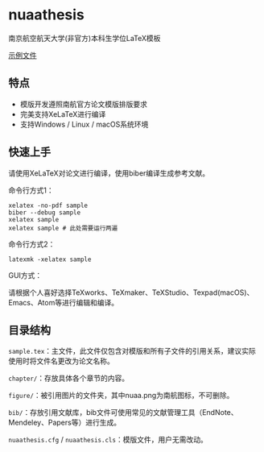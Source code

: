 # nuaathesis
南京航空航天大学(非官方)本科生学位LaTeX模板

[示例文件](https://github.com/jackwzh/nuaathesis/raw/master/sample.pdf)

## 特点

* 模版开发遵照南航官方论文模版排版要求
* 完美支持XeLaTeX进行编译
* 支持Windows / Linux / macOS系统环境

## 快速上手

请使用XeLaTeX对论文进行编译，使用biber编译生成参考文献。

命令行方式1：

```
xelatex -no-pdf sample
biber --debug sample
xelatex sample
xelatex sample # 此处需要运行两遍
```

命令行方式2：

```
latexmk -xelatex sample
```

GUI方式：

请根据个人喜好选择TeXworks、TeXmaker、TeXStudio、Texpad(macOS)、Emacs、Atom等进行编辑和编译。

## 目录结构

`sample.tex`：主文件，此文件仅包含对模版和所有子文件的引用关系，建议实际使用时将文件名更改为论文名称。

`chapter/`：存放具体各个章节的内容。

`figure/`：被引用图片的文件夹，其中nuaa.png为南航图标，不可删除。

`bib/`：存放引用文献库，bib文件可使用常见的文献管理工具（EndNote、Mendeley、Papers等）进行生成。

`nuaathesis.cfg` / `nuaathesis.cls`：模版文件，用户无需改动。
